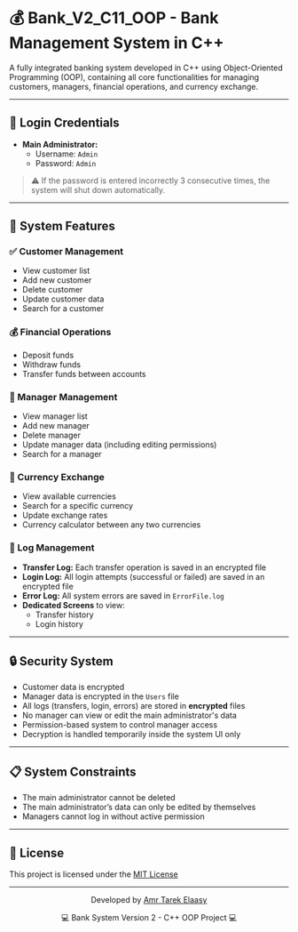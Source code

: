 # 💰 Bank_V2_C11_OOP - Bank Management System in C++

A fully integrated banking system developed in C++ using Object-Oriented Programming (OOP), containing all core functionalities for managing customers, managers, financial operations, and currency exchange.

---

## 🔐 Login Credentials

- **Main Administrator:**
  - Username: `Admin`
  - Password: `Admin`

> ⚠️ If the password is entered incorrectly 3 consecutive times, the system will shut down automatically.

---

## 🌟 System Features

### ✅ Customer Management
- View customer list  
- Add new customer  
- Delete customer  
- Update customer data  
- Search for a customer  

### 💰 Financial Operations
- Deposit funds  
- Withdraw funds  
- Transfer funds between accounts  

### 👥 Manager Management
- View manager list  
- Add new manager  
- Delete manager  
- Update manager data (including editing permissions)  
- Search for a manager  

### 💱 Currency Exchange
- View available currencies  
- Search for a specific currency  
- Update exchange rates  
- Currency calculator between any two currencies  

### 🧾 Log Management
- **Transfer Log:** Each transfer operation is saved in an encrypted file  
- **Login Log:** All login attempts (successful or failed) are saved in an encrypted file  
- **Error Log:** All system errors are saved in `ErrorFile.log`  
- **Dedicated Screens** to view:
  - Transfer history  
  - Login history  

---

## 🔒 Security System

- Customer data is encrypted  
- Manager data is encrypted in the `Users` file  
- All logs (transfers, login, errors) are stored in **encrypted** files  
- No manager can view or edit the main administrator's data  
- Permission-based system to control manager access  
- Decryption is handled temporarily inside the system UI only  

---

## 📋 System Constraints

- The main administrator cannot be deleted  
- The main administrator’s data can only be edited by themselves  
- Managers cannot log in without active permission  

---

## 📄 License

This project is licensed under the [MIT License](LICENSE)

---

<div align="center">
  <p>Developed by <a href="https://github.com/AmrTarekElaasy">Amr Tarek Elaasy</a></p>
  <p>💻 Bank System Version 2 - C++ OOP Project 💻</p>
</div>
